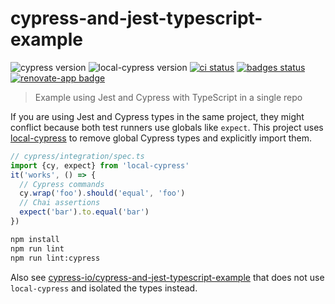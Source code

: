 # cypress-and-jest-typescript-example
![cypress version](https://img.shields.io/badge/cypress-9.5.1-brightgreen) ![local-cypress version](https://img.shields.io/badge/local--cypress-1.2.3-brightgreen)
[![ci status][ci image]][ci url] [![badges status][badges image]][badges url] [![renovate-app badge][renovate-badge]][renovate-app]
> Example using Jest and Cypress with TypeScript in a single repo

If you are using Jest and Cypress types in the same project, they might conflict because both test runners use globals like `expect`. This project uses [local-cypress](https://github.com/bahmutov/local-cypress) to remove global Cypress types and explicitly import them.

```ts
// cypress/integration/spec.ts
import {cy, expect} from 'local-cypress'
it('works', () => {
  // Cypress commands
  cy.wrap('foo').should('equal', 'foo')
  // Chai assertions
  expect('bar').to.equal('bar')
})
```

```sh
npm install
npm run lint
npm run lint:cypress
```

Also see [cypress-io/cypress-and-jest-typescript-example](https://github.com/cypress-io/cypress-and-jest-typescript-example) that does not use `local-cypress` and isolated the types instead.

[ci image]: https://github.com/bahmutov/local-cypress-and-jest-typescript-example/workflows/ci/badge.svg?branch=main
[ci url]: https://github.com/bahmutov/local-cypress-and-jest-typescript-example/actions
[badges image]: https://github.com/bahmutov/local-cypress-and-jest-typescript-example/workflows/badges/badge.svg?branch=main
[badges url]: https://github.com/bahmutov/local-cypress-and-jest-typescript-example/actions
[renovate-badge]: https://img.shields.io/badge/renovate-app-blue.svg
[renovate-app]: https://renovateapp.com/
